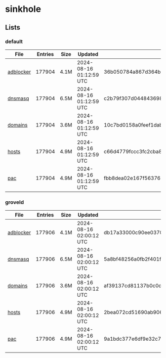 # sinkhole

## Lists

### default

|File|Entries|Size|Updated|Hash|
|-|-|-|-|-|
|[adblocker](https://raw.githubusercontent.com/groveld/sinkhole/lists/default/adblocker.txt)|177904|4.1M|2024-08-16 01:12:59 UTC|36b050784a867d364b2da855cdce3453039e03be8faf3aba49ea91a43572a6c0|
|[dnsmasq](https://raw.githubusercontent.com/groveld/sinkhole/lists/default/dnsmasq.txt)|177904|6.5M|2024-08-16 01:12:59 UTC|c2b79f307d04484369804dd8aa85986aec33db8878ba5b26d73a63bce51245b0|
|[domains](https://raw.githubusercontent.com/groveld/sinkhole/lists/default/domains.txt)|177904|3.6M|2024-08-16 01:12:59 UTC|10c7bd0158a0feef1dab4992d19dbe66e9ba0705342ed19c2f0ebad7aec24f78|
|[hosts](https://raw.githubusercontent.com/groveld/sinkhole/lists/default/hosts.txt)|177904|4.9M|2024-08-16 01:12:59 UTC|c66d4779fccc3fc2cba8a7a235182fdc2fd1e330d10234ac6b682d1bc6bfeb23|
|[pac](https://raw.githubusercontent.com/groveld/sinkhole/lists/default/pac.txt)|177904|4.9M|2024-08-16 01:12:59 UTC|fbb8dea02e167f5637615be3465fbd426dc0bd1921e11c0086b6899b54ecd0a1|

### groveld

|File|Entries|Size|Updated|Hash|
|-|-|-|-|-|
|[adblocker](https://raw.githubusercontent.com/groveld/sinkhole/lists/groveld/adblocker.txt)|177906|4.1M|2024-08-16 02:00:12 UTC|db17a33000c90ee037002eeee91fe2e1b6f15a3879edb4ce0ee5eaa050766739|
|[dnsmasq](https://raw.githubusercontent.com/groveld/sinkhole/lists/groveld/dnsmasq.txt)|177906|6.5M|2024-08-16 02:00:12 UTC|5a8bf48256a0fb2f401ffc38ef423db0edc152dabf3ed10e28b01ee092582fef|
|[domains](https://raw.githubusercontent.com/groveld/sinkhole/lists/groveld/domains.txt)|177906|3.6M|2024-08-16 02:00:12 UTC|af39137cd81137b0c0dbb225f34fc565facff146da921cd77e2e1eb33caa1c94|
|[hosts](https://raw.githubusercontent.com/groveld/sinkhole/lists/groveld/hosts.txt)|177906|4.9M|2024-08-16 02:00:12 UTC|2bea072cd51690ab906aaefd9261777fa17aabb7a600147c601d2ba8cedfbd8b|
|[pac](https://raw.githubusercontent.com/groveld/sinkhole/lists/groveld/pac.txt)|177906|4.9M|2024-08-16 02:00:12 UTC|9a1bdc377e6df9e32c7f023402fbd1b39d0eb5f1d4bf70a047b2925d9ff94711|
